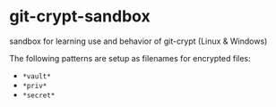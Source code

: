# git-crypt-sandbox
sandbox for learning use and behavior of git-crypt (Linux &amp; Windows)

The following patterns are setup as filenames for encrypted files:
 - `*vault*`
 - `*priv*`
 - `*secret*`
